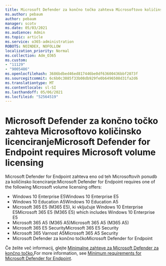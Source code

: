 ```yaml
---
title: Microsoft Defender za končno točko zahteva Microsoftovo količinsko licenciranje
ms.author: pebaum
author: pebaum
manager: scotv
ms.date: 05/03/2021
ms.audience: Admin
ms.topic: article
ms.service: o365-administration
ROBOTS: NOINDEX, NOFOLLOW
localization_priority: Normal
ms.collection: Adm_O365
ms.custom:
- "11129"
- "9005486"
ms.openlocfilehash: 3686bdbed46ed817446be0df63600436bbf2073f
ms.sourcegitcommit: 6c6b0c3885f33b08db929fe0b6496508d31fa2d6
ms.translationtype: MT
ms.contentlocale: sl-SI
ms.lasthandoff: 05/06/2021
ms.locfileid: "52564519"
---
```

# <a name="microsoft-defender-for-endpoint-requires-microsoft-volume-licensing"></a><span data-ttu-id="b6fb4-102">Microsoft Defender za končno točko zahteva Microsoftovo količinsko licenciranje</span><span class="sxs-lookup"><span data-stu-id="b6fb4-102">Microsoft Defender for Endpoint requires Microsoft volume licensing</span></span>

<span data-ttu-id="b6fb4-103">Microsoft Defender for Endpoint zahteva eno od teh Microsoftovih ponudb za količinsko licenciranje:</span><span class="sxs-lookup"><span data-stu-id="b6fb4-103">Microsoft Defender for Endpoint requires one of the following Microsoft volume licensing offers:</span></span>

- <span data-ttu-id="b6fb4-104">Windows 10 Enterprise E5</span><span class="sxs-lookup"><span data-stu-id="b6fb4-104">Windows 10 Enterprise E5</span></span>
- <span data-ttu-id="b6fb4-105">Windows 10 Education A5</span><span class="sxs-lookup"><span data-stu-id="b6fb4-105">Windows 10 Education A5</span></span>
- <span data-ttu-id="b6fb4-106">Microsoft 365 E5 (M365 E5), ki vključuje Windows 10 Enterprise E5</span><span class="sxs-lookup"><span data-stu-id="b6fb4-106">Microsoft 365 E5 (M365 E5) which includes Windows 10 Enterprise E5</span></span>
- <span data-ttu-id="b6fb4-107">Microsoft 365 A5 (M365 A5)</span><span class="sxs-lookup"><span data-stu-id="b6fb4-107">Microsoft 365 A5 (M365 A5)</span></span>
- <span data-ttu-id="b6fb4-108">Microsoft 365 E5 Security</span><span class="sxs-lookup"><span data-stu-id="b6fb4-108">Microsoft 365 E5 Security</span></span>
- <span data-ttu-id="b6fb4-109">Microsoft 365 Varnost A5</span><span class="sxs-lookup"><span data-stu-id="b6fb4-109">Microsoft 365 A5 Security</span></span>
- <span data-ttu-id="b6fb4-110">Microsoft Defender za končno točko</span><span class="sxs-lookup"><span data-stu-id="b6fb4-110">Microsoft Defender for Endpoint</span></span>

<span data-ttu-id="b6fb4-111">Če želite več informacij, glejte [Minimalne zahteve za Microsoft Defender za končno točko.](https://docs.microsoft.com/microsoft-365/security/defender-endpoint/minimum-requirements)</span><span class="sxs-lookup"><span data-stu-id="b6fb4-111">For more information, see [Minimum requirements for Microsoft Defender for Endpoint](https://docs.microsoft.com/microsoft-365/security/defender-endpoint/minimum-requirements).</span></span>